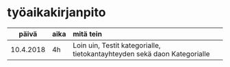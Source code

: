 # työaikakirjanpito

| päivä | aika | mitä tein  |
| :----:|:-----| :-----|
| 10.4.2018 | 4h | Loin uin, Testit kategorialle, tietokantayhteyden sekä daon Kategorialle
